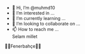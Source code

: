 - 👋 Hi, I’m @muhmd10
- 👀 I’m interested in ...
- 🌱 I’m currently learning ...
- 💞️ I’m looking to collaborate on ...
- 📫 How to reach me ...  
Selam millet 

💙💛Fenerbahçe💙💛
<!---
muhmd10/muhmd10 is a ✨ special ✨ repository because its `README.md` (this file) appears on your GitHub profile.
You can click the Preview link to take a look at your changes.
--->
